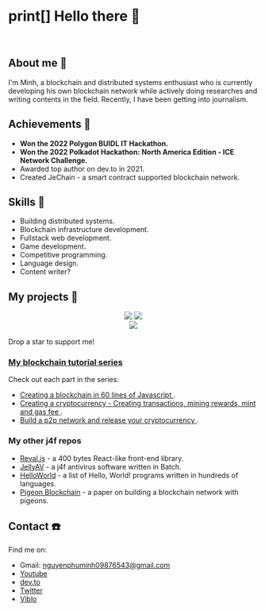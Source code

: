 # print[] Hello there 👋

<br/>

## About me 📓
I'm Minh, a blockchain and distributed systems enthusiast who is currently developing his own blockchain network while actively doing researches and writing contents in the field. Recently, I have been getting into journalism.

## Achievements 🎊
* **Won the 2022 Polygon BUIDL IT Hackathon.**
* **Won the 2022 Polkadot Hackathon: North America Edition - ICE Network Challenge.**
* Awarded top author on dev.to in 2021. 
* Created JeChain - a smart contract supported blockchain network.

## Skills 💪
* Building distributed systems.
* Blockchain infrastructure development.
* Fullstack web development.
* Game development.
* Competitive programming.
* Language design.
* Content writer?

## My projects 🤩
<div align="center">
  <a href="https://github.com/nguyenphuminh/JeChain"><img src="https://github-readme-stats.vercel.app/api/pin/?username=nguyenphuminh&repo=JeChain"/></a>
  <a href="https://github.com/FreakC-Foundation/FreakC"><img src="https://github-readme-stats.vercel.app/api/pin/?username=FreakC-Foundation&repo=freakc"/></a>
  <br/>
  <a href="https://github.com/nguyenphuminh/Meow"><img src="https://github-readme-stats.vercel.app/api/pin/?username=nguyenphuminh&repo=Meow"/></a>
</div>
<br/>
Drop a star to support me!

### [My blockchain tutorial series](https://dev.to/freakcdev297/series/15322)
Check out each part in the series:
* [Creating a blockchain in 60 lines of Javascript ](https://dev.to/freakcdev297/creating-a-blockchain-in-60-lines-of-javascript-5fka).
* [Creating a cryptocurrency - Creating transactions, mining rewards, mint and gas fee ](https://dev.to/freakcdev297/creating-transactions-mining-rewards-mint-and-gas-fee-5hhf).
* [Build a p2p network and release your cryptocurrency ](https://dev.to/freakcdev297/build-a-p2p-network-and-release-your-cryptocurrency-clf).

### My other j4f repos

* [Reval.js](https://github.com/nguyenphuminh/reval) - a 400 bytes React-like front-end library.
* [JellyAV](https://github.com/nguyenphuminh/JellyAV) - a j4f antivirus software written in Batch.
* [HelloWorld](https://github.com/nguyenphuminh/HelloWorld) - a list of Hello, World! programs written in hundreds of languages.
* [Pigeon Blockchain](https://github.com/nguyenphuminh/Pigeon-Blockchain) - a paper on building a blockchain network with pigeons.

## Contact ☎️
Find me on:
* Gmail: nguyenphuminh09876543@gmail.com
* [Youtube](https://www.youtube.com/channel/UCfoL6jxesUq0urUHBqXY1WA)
* [dev.to](https://dev.to/freakcdev297)
* [Twitter](https://twitter.com/NguynPhMinh8)
* [Viblo](https://viblo.asia/u/freakcdev)
